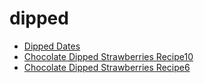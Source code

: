# dipped

 * [Dipped Dates](index/d/dipped-dates-51255460.json)
 * [Chocolate Dipped Strawberries Recipe10](index/c/chocolate-dipped-strawberries-recipe10.json)
 * [Chocolate Dipped Strawberries Recipe6](index/c/chocolate-dipped-strawberries-recipe6.json)
